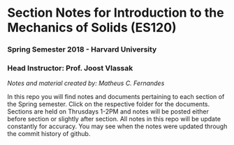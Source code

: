 # Section Notes for Introduction to the Mechanics of Solids (ES120) 
### Spring Semester 2018 - Harvard University 
### Head Instructor: Prof. Joost Vlassak
*Notes and material created by: Matheus C. Fernandes*

In this repo you will find notes and documents pertaining to each section of the Spring semester. Click on the respective folder for the documents. Sections are held on Thrusdays 1-2PM and notes will be posted either before section or slightly after section. All notes in this repo will be update constantly for accuracy. You may see when the notes were updated through the commit history of github.
